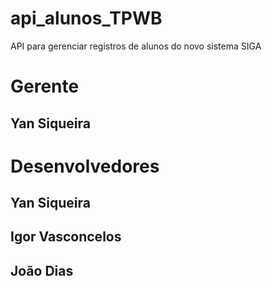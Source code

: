 # api_alunos_TPWB
 API para gerenciar registros de alunos do novo sistema SIGA

# Gerente 
## Yan Siqueira

# Desenvolvedores
## Yan Siqueira
## Igor Vasconcelos
## João Dias

